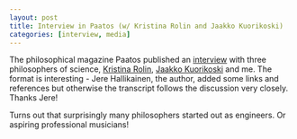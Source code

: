 ```yaml
---
layout: post
title: Interview in Paatos (w/ Kristina Rolin and Jaakko Kuorikoski)
categories: [interview, media]
---
```


The philosophical magazine Paatos published an [interview](https://www.paatos.fi/2024/08/30/tietyntyyppista-filosofiaa-haastattelussa-jaakko-kuorikoski-samuli-reijula-ja-kristina-rolin/) with three philosophers of science, [Kristina Rolin](https://fi.wikipedia.org/wiki/Kristina_Rolin), [Jaakko Kuorikoski](https://fi.wikipedia.org/wiki/Jaakko_Kuorikoski_(filosofi)) and me. The format is interesting - Jere Hallikainen, the author, added some links and references but otherwise the transcript follows the discussion very closely. Thanks Jere!

Turns out that surprisingly many philosophers started out as engineers. Or aspiring professional musicians!

<!--more-->
